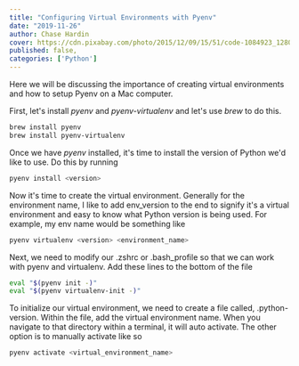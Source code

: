 ```yaml
---
title: "Configuring Virtual Environments with Pyenv"
date: "2019-11-26"
author: Chase Hardin
cover: https://cdn.pixabay.com/photo/2015/12/09/15/51/code-1084923_1280.png
published: false,
categories: ['Python']
---
```


Here we will be discussing the importance of creating virtual environments and how to setup Pyenv on a Mac computer.

First, let's install <i>pyenv</i> and <i>pyenv-virtualenv</i> and let's use <i>brew</i> to do this.

```bash
brew install pyenv
brew install pyenv-virtualenv
```

Once we have <i>pyenv</i> installed, it's time to install the version of Python we'd like to use. Do this by running

```bash
pyenv install <version>
```

Now it's time to create the virtual environment. Generally for the environment name, I like to add env_version to the end to signify it's a virtual environment and easy to know what Python version is being used. For example, my env name would be something like

```bash
pyenv virtualenv <version> <environment_name>
```

Next, we need to modify our .zshrc or .bash_profile so that we can work with pyenv and virtualenv. Add these lines to the bottom of the file

```bash
eval "$(pyenv init -)"
eval "$(pyenv virtualenv-init -)"
```

To initialize our virtual environment, we need to create a file called, .python-version. Within the file, add the virtual environment name. When you navigate to that directory within a terminal, it will auto activate. The other option is to manually activate like so

```bash
pyenv activate <virtual_environment_name>
```

